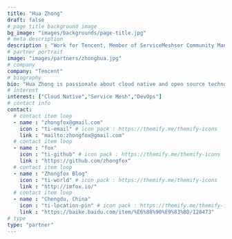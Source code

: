 ```yaml
---
title: "Hua Zhong"
draft: false
# page title background image
bg_image: "images/backgrounds/page-title.jpg"
# meta description
description : "Work for Tencent, Member of ServiceMeshser Community Management Committee"
# partner portrait
image: "images/partners/zhonghua.jpg"
# company
company: "Tencent"
# biography
bio: "Hua Zhong is passionate about cloud native and open source technologies. He has extensive experience in containers, Service Mesh, DevOps and other fields. He is currently working on the promotion of Service Mesh technology."
# interest
interest: ["Cloud Native","Service Mesh","DevOps"]
# contact info
contact:
  # contact item loop
  - name : "zhongfox@gmail.com"
    icon : "ti-email" # icon pack : https://themify.me/themify-icons
    link : "mailto:zhongfox@gmail.com"
  # contact item loop
  - name : "fox"
    icon : "ti-github" # icon pack : https://themify.me/themify-icons
    link : "https://github.com/zhongfox"
  # contact item loop
  - name : "Zhongfox Blog"
    icon : "ti-world" # icon pack : https://themify.me/themify-icons
    link : "http://imfox.io/"
  # contact item loop
  - name : "Chengdu, China"
    icon : "ti-location-pin" # icon pack : https://themify.me/themify-icons
    link : "https://baike.baidu.com/item/%E6%88%90%E9%83%BD/128473"
# type
type: "partner"
---
```

